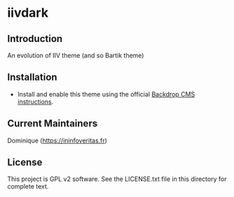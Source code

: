 # iivdark

## Introduction
An evolution of IIV theme (and so Bartik theme)

## Installation

 - Install and enable this theme using the official [Backdrop CMS instructions](https://backdropcms.org/guide/themes).

## Current Maintainers
Dominique (https://ininfoveritas.fr)

## License

This project is GPL v2 software.
See the LICENSE.txt file in this directory for complete text.